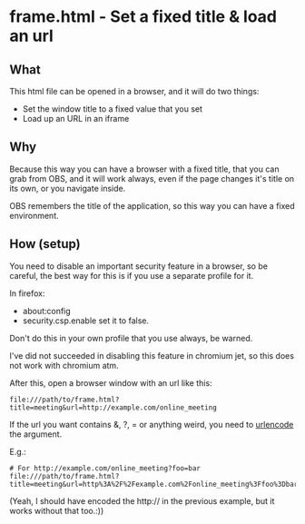 # frame.html - Set a fixed title & load an url

## What

This html file can be opened in a browser, and it will do two things:
 * Set the window title to a fixed value that you set
 * Load up an URL in an iframe

## Why

Because this way you can have a browser with a fixed title, that you can grab from OBS,
and it will work always, even if the page changes it's title on its own, or you navigate inside. 

OBS remembers the title of the application, so this way you can have a fixed environment.

## How (setup)
You need to disable an important security feature in a browser, so be careful, 
the best way for this is if you use a separate profile for it. 

In firefox:
 * about:config
 * security.csp.enable set it to false.
 
Don't do this in your own profile that you use always, be warned.

I've did not succeeded in disabling this feature in chromium jet, so this does not work with chromium atm.

After this, open a browser window with an url like this:
```
file:///path/to/frame.html?title=meeting&url=http://example.com/online_meeting
```

If the url you want contains &, ?, = or anything weird, you need to [urlencode](https://www.google.com/search?client=firefox-b-e&q=urlencode) the argument.

E.g.:
```
# For http://example.com/online_meeting?foo=bar
file:///path/to/frame.html?title=meeting&url=http%3A%2F%2Fexample.com%2Fonline_meeting%3Ffoo%3Dbar
```

(Yeah, I should have encoded the http:// in the previous example, but it works without that too.:))
